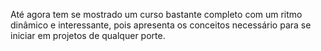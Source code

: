 Até agora tem se mostrado um curso bastante completo com um ritmo dinâmico e interessante, pois apresenta os conceitos necessário para se iniciar em projetos de qualquer porte.